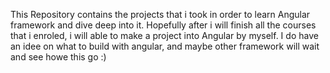 This Repository contains the projects that i took in order to learn Angular framework and dive deep into it. 
Hopefully after i will finish all the courses that i enroled, i will able to make a project into Angular by myself.
I do have an idee on what to build with angular, and maybe other framework
will wait and see howe this go :)
